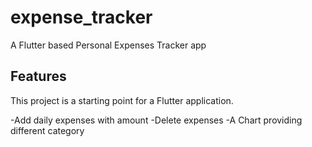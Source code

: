 # expense_tracker

A Flutter based Personal Expenses Tracker app

## Features

This project is a starting point for a Flutter application.

-Add daily expenses with amount
-Delete expenses
-A Chart providing different category



